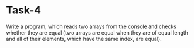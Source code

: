 # Task-4
Write a program, which reads two arrays from the console and checks whether they are equal (two arrays are equal when they are of equal length and all of their elements, which have the same index, are equal).
